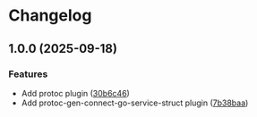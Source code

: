 # Changelog

## 1.0.0 (2025-09-18)


### Features

* Add protoc plugin ([30b6c46](https://github.com/TrogonStack/protoc-gen/commit/30b6c46d4f732c57435406f1e875c9f88befc53e))
* Add protoc-gen-connect-go-service-struct plugin ([7b38baa](https://github.com/TrogonStack/protoc-gen/commit/7b38baaeb4dccf6219669581281c43ef5f3bb3bd))
